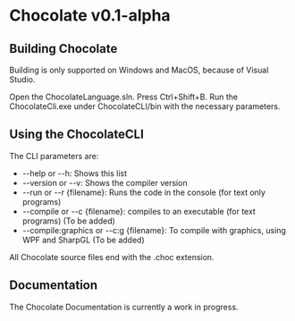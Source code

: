 # Chocolate v0.1-alpha

## Building Chocolate

Building is only supported on Windows and MacOS, because of Visual Studio.

Open the ChocolateLanguage.sln.
Press Ctrl+Shift+B.
Run the ChocolateCli.exe under ChocolateCLI/bin with the necessary parameters.

## Using the ChocolateCLI

The CLI parameters are:

*  --help or --h: Shows this list
* --version or --v: Shows the compiler version
* --run or --r {filename}: Runs the code in the console (for text only programs)
* --compile or --c  {filename}: compiles to an executable (for text programs) (To be added)
* --compile:graphics or --c:g {filename}: To compile with graphics, using WPF and SharpGL (To be added)

All Chocolate source files end with the .choc extension.

## Documentation

The Chocolate Documentation is currently a work in progress.
